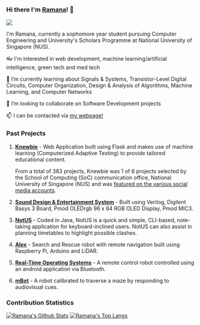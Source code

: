 ### Hi there I'm [Ramana](http://r-ramana.github.io/)! 👋

<a href="https://www.linkedin.com/in/ramana-r/"><img src="https://img.shields.io/badge/linkedin-%230077B5.svg?&style=for-the-badge&logo=linkedin&logoColor=white"></a>

I'm Ramana, currently a sophomore year student pursuing Computer Engineering and University's Scholars Programme at National University of Singapore (NUS).

👓 I'm interested in web development, machine learning/artificial intelligence, green tech and med tech <br>

🌱 I’m currently learning about Signals & Systems, Transistor-Level Digital Circuits, Computer Organization, Design & Analysis of Algorithms, Machine Learning, and Computer Networks

👯 I’m looking to collaborate on Software Development projects <br>

<!--🔭 I’m currently working on [, ]() <br>
🌱 I’m currently learning [ <br>-->
📫 I can be contacted via [my webpage!](http://r-ramana.github.io/)

### Past Projects
1. <b>[Knewbie](https://github.com/Orbital-Knewbie/Knewbie)</b> - Web Application built using Flask and makes use of machine learning (Computerized Adaptive Testing) to provide tailored educational content.

      From a total of 383 projects, Knewbie was 1 of 6 projects selected by the School of Computing (SoC) communication office, National University of Singapore (NUS) and was [featured on the various social media accounts](https://www.linkedin.com/feed/update/urn:li:activity:6703488818370215936/).
2. <b>[Sound Design & Entertainment System](https://github.com/R-Ramana/EE2026-FPGA-Project)</b> - Built using Verilog, Digilent Basys 3 Board, Pmod OLEDrgb 96 x 64 RGB OLED Display, Pmod MIC3. 
3. <b>[NotUS](https://github.com/AY2021S1-CS2113-T13-1/tp)</b> - Coded in Java, NotUS is a quick and simple, CLI-based, note-taking application for keyboard-inclined users. NotUS can also assist in planning timetables to highlight possible clashes.
4. <b>[Alex](https://github.com/R-Ramana/Alex)</b> - Search and Rescue robot with remote navigation built using Raspberry Pi, Arduino and LiDAR.
5. <b>[Real-Time Operating Systems](https://github.com/R-Ramana/CG2271)</b> - A remote control robot controlled using an android application via Bluetooth.
6. <b>[mBot](https://github.com/R-Ramana/mBot-A-Maze-ing-Race)</b> - A robot calibrated to traverse a maze by responding to audiovisual cues.


### Contribution Statistics
[![Ramana's Github Stats](https://github-readme-stats.vercel.app/api?username=r-ramana&count_private=true&theme=vision-friendly-dark)](https://github.com/anuraghazra/github-readme-stats)
[![Ramana's Top Langs](https://github-readme-stats.vercel.app/api/top-langs/?username=r-ramana&layout=compact&langs_count=10&theme=vision-friendly-dark)](https://github.com/anuraghazra/github-readme-stats)

<!--
**R-Ramana/R-Ramana** is a ✨ _special_ ✨ repository because its `README.md` (this file) appears on your GitHub profile.

Here are some ideas to get you started:

- ..
- 
- 👯 I’m looking to collaborate on ...
- 🤔 I’m looking for help with ...
- 💬 Ask me about ...
- 😄 Pronouns: ...
- ⚡ Fun fact: ...
-->
